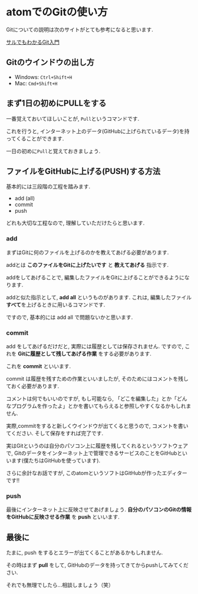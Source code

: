 # atomでのGitの使い方
Gitについての説明は次のサイトがとても参考になると思います.

[サルでもわかるGit入門](https://backlog.com/ja/git-tutorial/intro/intro1_1.html)

## Gitのウインドウの出し方

* Windows:  ```Ctrl+Shift+H```
* Mac:  ```Cmd+Shift+H```

## まず1日の初めにPULLをする

一番覚えておいてほしいことが, ```Pull```というコマンドです.

これを行うと, インターネット上のデータ(GitHubに上げられているデータ)を持ってくることができます.

一日の初めに```Pull```と覚えておきましょう.

## ファイルをGitHubに上げる(PUSH)する方法

基本的には三段階の工程を踏みます.

* add (all)
* commit
* push

どれも大切な工程なので, 理解していただけたらと思います.

### add
まずはGitに何のファイルを上げるのかを教えてあげる必要があります.

addとは **このファイルをGitに上げたいです** と **教えてあげる** 指示です.

addをしてあげることで, 編集したファイルをGitに上げることができるようになります.

addと似た指示として, **add all** というものがあります. これは, 編集したファイル**すべて**を上げるときに用いるコマンドです.

ですので, 基本的には add all で問題ないかと思います.

### commit

add をしてあげるだけだと, 実際には履歴としては保存されません. ですので, これを **Gitに履歴として残してあげる作業** をする必要があります.

これを **commit** といいます.

commit は履歴を残すための作業といいましたが, そのためにはコメントを残しておく必要があります.

コメントは何でもいいのですが, もし可能なら, 「どこを編集した」とか「どんなプログラムを作ったよ」とかを書いてもらえると参照しやすくなるかもしれません.

実際,commitをすると新しくウインドウが出てくると思うので, コメントを書いてください. そして保存をすれば完了です.

実はGitというのは自分のパソコン上に履歴を残してくれるというソフトウェアで, Gitのデータをインターネット上で管理できるサービスのことをGitHubといいます(僕たちはGitHubを使っています).

さらに余計なお話ですが, このatomというソフトはGitHubが作ったエディターです!!

### push

最後にインターネット上に反映させてあげましょう. **自分のパソコンのGitの情報をGitHubに反映させる作業** を **push** といいます.


## 最後に

たまに, push をするとエラーが出てくることがあるかもしれません.

その時はまず **pull** をして, GitHubのデータを持ってきてからpushしてみてください.

それでも無理でしたら...相談しましょう（笑）

